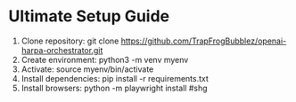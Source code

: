 # Ultimate Setup Guide
1. Clone repository: git clone https://github.com/TrapFrogBubblez/openai-harpa-orchestrator.git
2. Create environment: python3 -m venv myenv
3. Activate: source myenv/bin/activate
4. Install dependencies: pip install -r requirements.txt
5. Install browsers: python -m playwright install
#shg